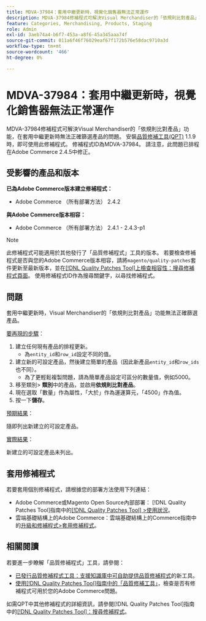 ```yaml
---
title: MDVA-37984：套用中繼更新時，視覺化銷售器無法正常運作
description: MDVA-37984修補程式可解決Visual Merchandiser的「依規則比對產品」功能，在套用中繼更新時無法正確篩選產品的問題。 安裝[Quality Patches Tool (QPT)](https://experienceleague.adobe.com/en/docs/commerce-operations/tools/quality-patches-tool/quality-patches-tool-to-self-serve-quality-patches) 1.1.9後，即可使用此修補程式。 修補程式ID為MDVA-37984。 請注意，此問題已排程在Adobe Commerce 2.4.5中修正。
feature: Categories, Merchandising, Products, Staging
role: Admin
exl-id: 3aeb74a4-b6f7-453a-a8f6-45a345aaa74f
source-git-commit: 011a6f46f76029eaf67f172b576e58dac9710a3d
workflow-type: tm+mt
source-wordcount: '466'
ht-degree: 0%

---
```


# MDVA-37984：套用中繼更新時，視覺化銷售器無法正常運作

MDVA-37984修補程式可解決Visual Merchandiser的「依規則比對產品」功能，在套用中繼更新時無法正確篩選產品的問題。 安裝[品質修補工具(QPT)](https://experienceleague.adobe.com/en/docs/commerce-operations/tools/quality-patches-tool/quality-patches-tool-to-self-serve-quality-patches) 1.1.9時，即可使用此修補程式。 修補程式ID為MDVA-37984。 請注意，此問題已排程在Adobe Commerce 2.4.5中修正。

## 受影響的產品和版本

**已為Adobe Commerce版本建立修補程式：**

* Adobe Commerce （所有部署方法） 2.4.2

**與Adobe Commerce版本相容：**

* Adobe Commerce （所有部署方法） 2.4.1 - 2.4.3-p1

>[!NOTE]
>
>此修補程式可能適用於其他發行了「品質修補程式」工具的版本。 若要檢查修補程式是否與您的Adobe Commerce版本相容，請將`magento/quality-patches`套件更新至最新版本，並在[[!DNL Quality Patches Tool]上檢查相容性：搜尋修補程式頁面](https://experienceleague.adobe.com/en/docs/commerce-operations/tools/quality-patches-tool/quality-patches-tool-to-self-serve-quality-patches)。 使用修補程式ID作為搜尋關鍵字，以尋找修補程式。

## 問題

套用中繼更新時，Visual Merchandiser的「依規則比對產品」功能無法正確篩選產品。

<u>要再現的步驟</u>：

1. 建立任何現有產品的排程更新。
   * 為`entity_id`和`row_id`設定不同的值。
1. 建立新的可設定產品，然後建立簡單的產品（因此新產品`entity_id`和`row_ids`也不同）。
   * 為了更輕鬆複製問題，請為簡單產品設定可區分的數量值，例如5000。
1. 移至類別> **類別**&#x200B;中的產品，並啟用&#x200B;**依規則比對產品**。
1. 現在選取「數量」作為屬性，「大於」作為運運算元，「4500」作為值。
1. 按一下&#x200B;**儲存**。

<u>預期結果</u>：

隨即列出新建立的可設定產品。

<u>實際結果</u>：

新建立的可設定產品未列出。

## 套用修補程式

若要套用個別修補程式，請根據您的部署方法使用下列連結：

* Adobe Commerce或Magento Open Source內部部署： [!DNL Quality Patches Tool]指南中的[[!DNL Quality Patches Tool] >使用狀況](/help/tools/quality-patches-tool/usage.md)。
* 雲端基礎結構上的Adobe Commerce：雲端基礎結構上的Commerce指南中的[升級和修補程式>套用修補程式](https://experienceleague.adobe.com/docs/commerce-cloud-service/user-guide/develop/upgrade/apply-patches.html)。

## 相關閱讀

若要進一步瞭解「品質修補程式」工具，請參閱：

* [已發行品質修補程式工具：支援知識庫中可自助提供品質修補程式](https://experienceleague.adobe.com/en/docs/commerce-operations/tools/quality-patches-tool/quality-patches-tool-to-self-serve-quality-patches)的新工具。
* [使用[!DNL Quality Patches Tool]指南中的「品質修補工具」](/help/tools/quality-patches-tool/patches-available-in-qpt/check-patch-for-magento-issue-with-magento-quality-patches.md)，檢查是否有修補程式可用於您的Adobe Commerce問題。

如需QPT中其他修補程式的詳細資訊，請參閱[!DNL Quality Patches Tool]指南中的[[!DNL Quality Patches Tool]：搜尋修補程式](https://experienceleague.adobe.com/tools/commerce-quality-patches/index.html)。
